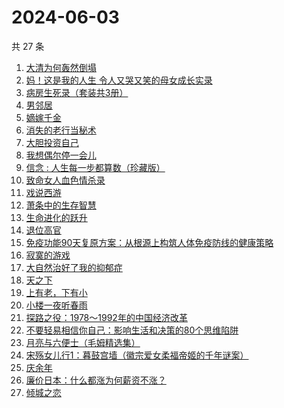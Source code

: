 # 2024-06-03

共 27 条

<!-- BEGIN WEREAD -->
<!-- 最后更新时间 2024-06-03 22:01:05 +0800 -->
1. [大清为何轰然倒塌](https://weread.qq.com/web/bookDetail/45e32a60813ab8dfag0107ed)
1. [妈！这是我的人生 令人又哭又笑的母女成长实录](https://weread.qq.com/web/bookDetail/f6d32160813ab7e49g012e99)
1. [病房生死录（套装共3册）](https://weread.qq.com/web/bookDetail/4c632b60813ab8df3g0158f7)
1. [男邻居](https://weread.qq.com/web/bookDetail/750323e0813ab8c4bg013c1e)
1. [嫡嫁千金](https://weread.qq.com/web/bookDetail/e4b325506e6660fe4bd6750)
1. [消失的老行当秘术](https://weread.qq.com/web/bookDetail/2a4322e0813ab8ba1g012038)
1. [大胆投资自己](https://weread.qq.com/web/bookDetail/a6732090813ab7c0dg016294)
1. [我想偶尔停一会儿](https://weread.qq.com/web/bookDetail/57432ab0813ab7d21g018fbb)
1. [信念 : 人生每一步都算数（珍藏版）](https://weread.qq.com/web/bookDetail/9e1326b0813ab8736g0119ec)
1. [致命女人血色情杀录](https://weread.qq.com/web/bookDetail/b8e32c70813ab8de0g0161d4)
1. [戏说西游](https://weread.qq.com/web/bookDetail/e5d32a60813ab8bdcg010583)
1. [萧条中的生存智慧](https://weread.qq.com/web/bookDetail/4ff32d0071dd8b024ffa088)
1. [生命进化的跃升](https://weread.qq.com/web/bookDetail/26d32ff071f956d326d36a5)
1. [退位高官](https://weread.qq.com/web/bookDetail/d0332440813ab8db0g016de8)
1. [免疫功能90天复原方案：从根源上构筑人体免疫防线的健康策略](https://weread.qq.com/web/bookDetail/69632030813ab856ag01554c)
1. [寂寞的游戏](https://weread.qq.com/web/bookDetail/d3a32f707164850cd3a812d)
1. [大自然治好了我的抑郁症](https://weread.qq.com/web/bookDetail/3e232cb0813ab7d65g018ad1)
1. [天之下](https://weread.qq.com/web/bookDetail/4de326a0721770aa4de95f4)
1. [上有老，下有小](https://weread.qq.com/web/bookDetail/67f32aa0813ab8d6bg019ce9)
1. [小楼一夜听春雨](https://weread.qq.com/web/bookDetail/b7232a30813ab8da4g0152a2)
1. [探路之役：1978～1992年的中国经济改革](https://weread.qq.com/web/bookDetail/238328807191a15d238d15b)
1. [不要轻易相信你自己：影响生活和决策的80个思维陷阱](https://weread.qq.com/web/bookDetail/6b532940813ab8cc8g015d3c)
1. [月亮与六便士（毛姆精选集）](https://weread.qq.com/web/bookDetail/3f932c60723f42ba3f94a30)
1. [宋殇女儿行1：暮鼓宫墙（徽宗爱女柔福帝姬的千年谜案）](https://weread.qq.com/web/bookDetail/237329c0813ab8dbfg018b25)
1. [庆余年](https://weread.qq.com/web/bookDetail/0ae32be0570f000ae1bf155)
1. [廉价日本：什么都涨为何薪资不涨？](https://weread.qq.com/web/bookDetail/b4e32bf0813ab8df4g01081c)
1. [倾城之恋](https://weread.qq.com/web/bookDetail/3d53237071551cd13d5e2fd)
<!-- END WEREAD -->